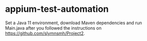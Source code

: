 # appium-test-automation
Set a Java 11 environment, download Maven dependencies and run Main.java after you followed the instructions on https://github.com/slymnsmh/Project2.
